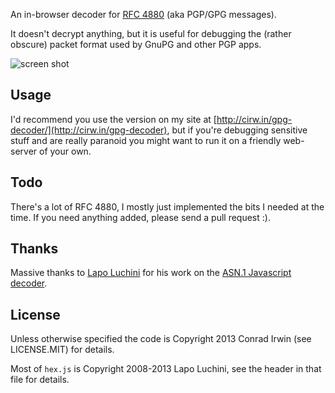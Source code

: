 An in-browser decoder for [RFC 4880](https://tools.ietf.org/search/rfc4880) (aka PGP/GPG messages).

It doesn't decrypt anything, but it is useful for debugging the (rather obscure) packet format used by GnuPG and other PGP apps.

![screen shot](http://cirw.in/gpg-decoder/screenshot-1.png)

## Usage

I'd recommend you use the version on my site at [http://cirw.in/gpg-decoder/](http://cirw.in/gpg-decoder), but if you're debugging sensitive stuff and are really paranoid you might want to run it on a friendly web-server of your own.

## Todo

There's a lot of RFC 4880, I mostly just implemented the bits I needed at the time. If you need anything added, please send a pull request :).

## Thanks

Massive thanks to [Lapo Luchini](http://lapo.it) for his work on the [ASN.1 Javascript decoder](http://lapo.it/asn1js/).

## License

Unless otherwise specified the code is Copyright 2013 Conrad Irwin (see LICENSE.MIT) for details.

Most of `hex.js` is Copyright 2008-2013 Lapo Luchini, see the header in that file for details. 
